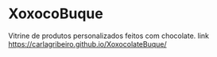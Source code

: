 # XoxocoBuque
 Vitrine de produtos personalizados feitos com chocolate.
 link https://carlagribeiro.github.io/XoxocolateBuque/
